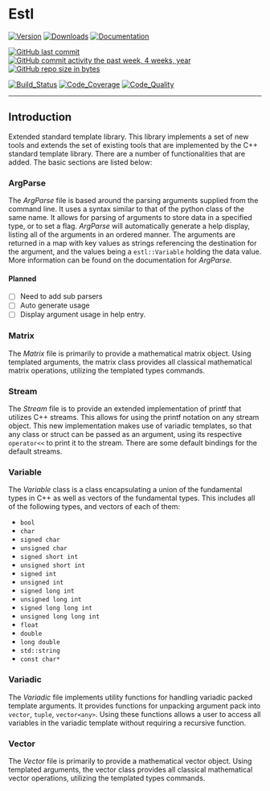 # Estl

[![Version](https://img.shields.io/github/tag/LuxAtrumStudio/estl.svg)](https://github.com/LuxAtrumStudio/estl)
[![Downloads](https://img.shields.io/github/downloads/LuxAtrumStudio/estl/latest/total.svg)](https://github.com/LuxAtrumStudio/estl)
[![Documentation](https://img.shields.io/badge/Documentation-gh--pages-blue.svg)](https://luxatrumstudio.github.io/estl/)

[![GitHub last commit](https://img.shields.io/github/last-commit/LuxAtrumStudio/estl.svg)](<>)
[![GitHub commit activity the past week, 4 weeks, year](https://img.shields.io/github/commit-activity/y/LuxAtrumStudio/estl.svg)](<>)
[![GitHub repo size in bytes](https://img.shields.io/github/repo-size/LuxAtrumStudio/estl.svg)](<>)

[![Build_Status](https://img.shields.io/travis/LuxAtrumStudio/estl/feature/iostream.svg)](https://travis-ci.org/LuxAtrumStudio/estl)
[![Code_Coverage](https://img.shields.io/codecov/c/github/LuxAtrumStudio/estl/feature/iostream.svg)](https://codecov.io/gh/LuxAtrumStudio/estl)
[![Code_Quality](https://api.codacy.com/project/badge/Grade/9dd431f11f53414ab360f1f34e1eef49)](https://www.codacy.com/app/LuxAtrumStudio/estl/dashboard)

* * *

## Introduction

Extended standard template library. This library implements a set of new
tools and extends the set of existing tools that are implemented by the
C++ standard template library. There are a number of functionalities that are
added. The basic sections are listed below:

### ArgParse

The _ArgParse_ file is based around the parsing arguments supplied from the
command line. It uses a syntax similar to that of the python class of the same
name. It allows for parsing of arguments to store data in a specified type, or
to set a flag. _ArgParse_ will automatically generate a help display, listing
all of the arguments in an ordered manner. The arguments are returned in a map
with key values as strings referencing the destination for the argument, and
the values being a `estl::Variable` holding the data value. More information
can be found on the documentation for _ArgParse_.

#### Planned

-   [ ] Need to add sub parsers
-   [ ] Auto generate usage
-   [ ] Display argument usage in help entry.

### Matrix ###

The *Matrix* file is primarily to provide a mathematical matrix object. Using
templated arguments, the matrix class provides all classical mathematical matrix
operations, utilizing the templated types commands.

### Stream ###

The *Stream* file is to provide an extended implementation of printf that
utilizes C++ streams. This allows for using the printf notation on any stream
object. This new implementation makes use of variadic templates, so that any
class or struct can be passed as an argument, using its respective `operator<<`
to print it to the stream. There are some default bindings for the default
streams.

### Variable ###

The *Variable* class is a class encapsulating a union of the fundamental types
in C++ as well as vectors of the fundamental types. This includes all of the
following types, and vectors of each of them:

* `bool`
* `char`
* `signed char`
* `unsigned char`
* `signed short int`
* `unsigned short int`
* `signed int`
* `unsigned int`
* `signed long int`
* `unsigned long int`
* `signed long long int`
* `unsigned long long int`
* `float`
* `double`
* `long double`
* `std::string`
* `const char*`

### Variadic ###

The *Variadic* file implements utility functions for handling variadic packed
template arguments. It provides functions for unpacking argument pack into
`vector`, `tuple`, `vector<any>`. Using these functions allows a user to access
all variables in the variadic template without requiring a recursive function.

### Vector ###

The *Vector* file is primarily to provide a mathematical vector object. Using
templated arguments, the vector class provides all classical mathematical vector
operations, utilizing the templated types commands.

